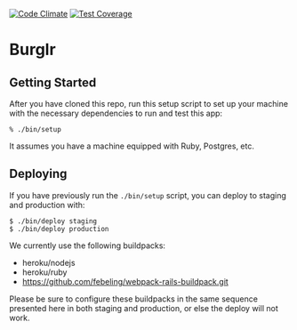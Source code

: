 [![Code Climate](https://codeclimate.com/github/burglr-app/burglr/badges/gpa.svg)](https://codeclimate.com/github/burglr-app/burglr)
[![Test Coverage](https://codeclimate.com/github/burglr-app/burglr/badges/coverage.svg)](https://codeclimate.com/github/burglr-app/burglr/coverage)

# Burglr

## Getting Started

After you have cloned this repo, run this setup script to set up your machine
with the necessary dependencies to run and test this app:

    % ./bin/setup

It assumes you have a machine equipped with Ruby, Postgres, etc.
## Deploying

If you have previously run the `./bin/setup` script,
you can deploy to staging and production with:

    $ ./bin/deploy staging
    $ ./bin/deploy production

We currently use the following buildpacks:

- heroku/nodejs
- heroku/ruby
- https://github.com/febeling/webpack-rails-buildpack.git

Please be sure to configure these buildpacks in the same sequence
presented here in both staging and production, or else the deploy will
not work.
